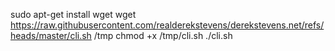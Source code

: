 sudo apt-get install wget
wget https://raw.githubusercontent.com/realderekstevens/derekstevens.net/refs/heads/master/cli.sh /tmp
chmod +x /tmp/cli.sh
./cli.sh
